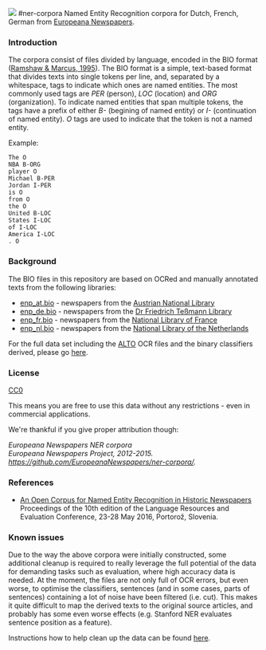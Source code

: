 <a href="http://www.europeana-newspapers.eu/"><img src=http://www.europeana-newspapers.eu/wp-content/uploads/2013/09/europeana_newspapers_forwebsite1.jpg></a> 
#ner-corpora
Named Entity Recognition corpora for Dutch, French, German from [Europeana Newspapers](http://www.europeana-newspapers.eu/named-entity-recognition-for-digitised-newspapers/).

### Introduction

The corpora consist of files divided by language, encoded in the BIO format ([Ramshaw & Marcus, 1995](http://www.aclweb.org/anthology/W/W95/W95-0107.pdf)). The BIO format is a simple, text-based format that divides texts into single tokens per line, and, separated by a whitespace, tags to indicate which ones are named entities. The most commonly used tags are *PER* (person), *LOC* (location) and *ORG* (organization). To indicate named entities that span multiple tokens, the tags have a prefix of either *B-* (begining of named entity) or *I-* (continuation of named entity). *O* tags are used to indicate that the token is not a named entity.

Example:
```
The O
NBA B-ORG
player O
Michael B-PER
Jordan I-PER
is O
from O
the O
United B-LOC
States I-LOC
of I-LOC
America I-LOC
. O
```

### Background

The BIO files in this repository are based on OCRed and manually annotated texts from the following libraries:

* [enp_at.bio](https://github.com/EuropeanaNewspapers/ner-corpora/tree/master/enp_at.bio) - newspapers from the [Austrian National Library](http://www.theeuropeanlibrary.org/tel4/newspapers/gallery?provider-id=P01252)
* [enp_de.bio](https://github.com/EuropeanaNewspapers/ner-corpora/tree/master/enp_de.bio) - newspapers from the [Dr Friedrich Teßmann Library](http://www.theeuropeanlibrary.org/tel4/newspapers/gallery?provider-id=P02013)
* [enp_fr.bio](https://github.com/EuropeanaNewspapers/ner-corpora/tree/master/enp_fr.bio) - newspapers from the [National Library of France](http://www.theeuropeanlibrary.org/tel4/newspapers/gallery?provider-id=P01190)
* [enp_nl.bio](https://github.com/EuropeanaNewspapers/ner-corpora/tree/master/enp_nl.bio) - newspapers from the [National Library of the Netherlands](http://www.theeuropeanlibrary.org/tel4/newspapers/gallery?provider-id=P01350)

For the full data set including the [ALTO](http://www.loc.gov/standards/alto/) OCR files and the binary classifiers derived, please go [here](http://lab.kbresearch.nl/static/html/eunews.html).

### License 

[CC0](https://creativecommons.org/publicdomain/zero/1.0/)

This means you are free to use this data without any restrictions - even in commercial applications. 

We're thankful if you give proper attribution though:  

*Europeana Newspapers NER corpora*  
*Europeana Newspapers Project, 2012-2015.*    
*https://github.com/EuropeanaNewspapers/ner-corpora/.*

### References

* [An Open Corpus for Named Entity Recognition in Historic Newspapers](http://www.lrec-conf.org/proceedings/lrec2016/pdf/110_Paper.pdf)  
Proceedings of the 10th edition of the Language Resources and Evaluation Conference, 23-28 May 2016, Portorož, Slovenia.

### Known issues

Due to the way the above corpora were initially constructed, some additional cleanup is required to really leverage the full potential of the data for demanding tasks such as evaluation, where high accuracy data is needed. At the moment, the files are not only full of OCR errors, but even worse, to optimise the classifiers, sentences (and in some cases, parts of sentences) containing a lot of noise have been filtered (i.e. cut). This makes it quite difficult to map the derived texts to the original source articles, and probably has some even worse effects (e.g. Stanford NER evaluates sentence position as a feature). 

Instructions how to help clean up the data can be found [here](https://github.com/EuropeanaNewspapers/ner-corpora/wiki/Corpus-cleanup).
